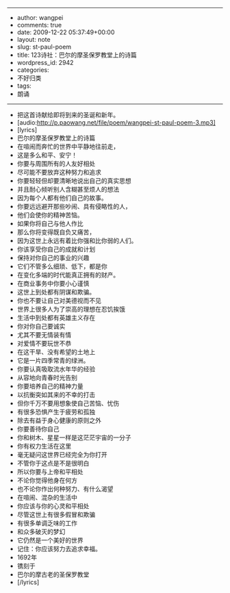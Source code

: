 - --
- author: wangpei
- comments: true
- date: 2009-12-22 05:37:49+00:00
- layout: note
- slug: st-paul-poem
- title: 123诗社：巴尔的摩圣保罗教堂上的诗篇
- wordpress_id: 2942
- categories:
- 不好归类
- tags:
- 朗诵
- --
- 把这首诗献给即将到来的圣诞和新年。
- [audio:http://p.paowang.net/file/poem/wangpei-st-paul-poem-3.mp3]
- [lyrics]
- 巴尔的摩圣保罗教堂上的诗篇
- 在喧闹而奔忙的世界中平静地往前走，
- 这是多么和平、安宁！
- 你要与周围所有的人友好相处
- 尽可能不要放弃这种努力和追求
- 你要轻轻但却要清晰地说出自己的真实思想
- 并且耐心倾听别人含糊甚至烦人的想法
- 因为每个人都有他们自己的故事。
- 你要远远避开那些吵闹、具有侵略性的人，
- 他们会使你的精神苦恼。
- 如果你将自己与他人作比
- 那么你将变得既自负又痛苦，
- 因为这世上永远有着比你强和比你弱的人们。
- 你该享受你自己的成就和计划
- 保持对你自己的事业的兴趣
- 它们不管多么细琐、低下，都是你
- 在变化多端的时代能真正拥有的财产。
- 在商业事务中你要小心谨慎
- 这世上到处都有阴谋和欺骗。
- 你也不要让自己对美德视而不见
- 世界上很多人为了崇高的理想在忍饥挨饿
- 生活中到处都有英雄主义存在
- 你对你自己要诚实
- 尤其不要无情装有情
- 对爱情不要玩世不恭
- 在这干旱、没有希望的土地上
- 它是一片四季常青的绿洲。
- 你要认真吸取流水年华的经验
- 从容地向青春时光告别
- 你要培养自己的精神力量
- 以抗衡突如其来的不幸的打击
- 但你千万不要用想象使自己苦恼、忧伤
- 有很多恐惧产生于疲劳和孤独
- 除去有益于身心健康的原则之外
- 你要善待你自己
- 你和树木、星星一样是这茫茫宇宙的一分子
- 你有权力生活在这里
- 毫无疑问这世界已经完全为你打开
- 不管你于这点是不是很明白
- 所以你要与上帝和平相处
- 不论你觉得他身在何方
- 也不论你作出何种努力、有什么渴望
- 在喧闹、混杂的生活中
- 你应该与你的心灵和平相处
- 尽管这世上有很多假冒和欺骗
- 有很多单调乏味的工作
- 和众多破灭的梦幻
- 它仍然是一个美好的世界
- 记住：你应该努力去追求幸福。
- 1692年
- 镌刻于
- 巴尔的摩古老的圣保罗教堂
- [/lyrics]
